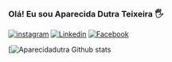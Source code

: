 ### Olá! Eu sou Aparecida Dutra Teixeira 🖐️

[![instagram](https://img.shields.io/badge/Instagram-E4405F?style=for-the-badge&logo=instagram&logoColor=white)](https://instagram.com/aparecidadutrateixeira)
[![Linkedin](https://img.shields.io/badge/LinkedIn-0077B5?style=for-the-badge&logo=linkedin&logoColor=white)](https://linkedin.com/aparecida-dutra-teixeira)
[![Facebook](https://img.shields.io/badge/Facebook-1877F2?style=for-the-badge&logo=facebook&logoColor=white)](https://facebook.com/aparecidadutrateixeira.teixeira)

[![Aparecidadutra Github stats](https:github-readme-stats.vercel.app/api?username=aparecidadutra&show_icons=true&theme=onedarkl)   


